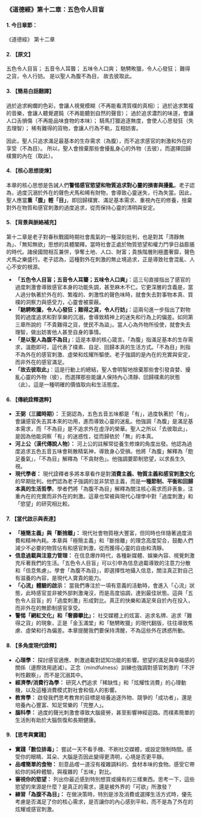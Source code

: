 ### **《道德經》第十二章：五色令人目盲**

#### **1. 今日章節：**

《道德經》 第十二章

#### **2. 【原文】**

五色令人目盲；
五音令人耳聾；
五味令人口爽；
馳騁畋獵，令人心發狂；
難得之貨，令人行妨。
是以聖人為腹不為目，
故去彼取此。

#### **3. 【簡易白話翻譯】**

過於追求絢爛的色彩，會讓人視覺模糊（不再能看清質樸的真相）；
過於追求繁複的音樂，會讓人聽覺遲鈍（不再能聽到自然的聲音）；
過於追求濃烈的味道，會讓人口舌損傷（不再能品味食物的本味）；
騎馬打獵追逐無度，會使人心思發狂（失去理智）；
稀有難得的貨物，會讓人行為不軌，互相妨害。

因此，聖人只追求滿足最基本的生存需求（為腹），而不追求感官的刺激和外在的享受（不為目）。
所以，聖人會捨棄那些會擾亂身心的外物（去彼），而選擇回歸樸實的內在（取此）。

#### **4. 【核心思想提煉】**

本章的核心思想是告誡人們**警惕感官慾望和物質追求對心靈的損害與擾亂**。老子認為，過度沉溺於外在的聲色犬馬和稀有財物，會導致心靈迷失，行為失當。因此，聖人應當**重「腹」輕「目」**，即回歸樸實、滿足基本需求、重視內在的修養，捨棄對外在物質和感官刺激的過度追求，從而保持心靈的清明與安定。

#### **5. 【背景與脈絡補充】**

第十二章是老子對春秋戰國時期社會風氣的一種深刻批判，也是對其「清靜無為」、「無知無欲」思想的具體闡釋。當時社會正處於物質慾望和權力鬥爭日益膨脹的時代。諸侯國間相互兼併，爭奪土地、人口、財富；貴族階層則極盡奢靡，聲色犬馬之樂盛行。老子認為，這種對外在刺激的無止境追求，正是導致社會混亂、人心不安的根源。

*   **「五色令人目盲；五音令人耳聾；五味令人口爽」**：這三句直接指出了感官的過度刺激會導致感官本身的功能失調，甚至麻木不仁。它更深層的含義是，當人過分執著於外在的、繁複的、刺激性的聲色味時，就會失去對事物本真、質樸的洞察力與感受力，心靈會被蒙蔽。
*   **「馳騁畋獵，令人心發狂；難得之貨，令人行妨」**：這兩句進一步指出了對物質的過度追求和對享樂的沉溺，會導致精神上的迷失和行為上的偏差。如同第三章所說的「不貴難得之貨，使民不為盜」。當人心為外物所役使，就會失去理智，做出妨害他人甚至自身的事情。
*   **「是以聖人為腹不為目」**：這是本章的核心箴言。「為腹」指滿足基本的生存需求，溫飽即可，這代表了樸素、自足、回歸本真的生活方式。「不為目」則指不為外在的感官刺激、虛榮和炫耀所驅使。老子強調的是內在的充實與安定，而非外在的感官滿足。
*   **「故去彼取此」**：這是行動上的總結，聖人會明智地捨棄那些會引發貪婪、擾亂心靈的外物（彼），而選擇那些能讓人保持內心清靜、回歸樸素的狀態（此）。這是一種明確的價值取向和生活態度。

#### **6. 【傳統詮釋選粹】**

*   **王弼（三國時期）：** 王弼認為，五色五音五味都是「有」，過度執著於「有」，會讓感官失去其本來的功用，進而導致心靈的迷亂。他強調「為腹」是滿足基本需求，而「不為目」是不追求外在虛浮的榮華。聖人之所以「去彼取此」，是因為他能洞察「有」的迷惑性，從而歸依於「無」的本真。
*   **河上公（漢代傳說人物）：** 河上公的註解常從養生修煉的角度出發。他認為過度追求五色五音五味會耗散精氣神，導致身心受損。他將「為腹」解釋為「飽足養氣」，「不為目」解釋為「不貪財色」。他強調要節制慾望，以求長生久視。
*   **現代學者：** 現代詮釋者多將本章看作是對**消費主義、物質主義和感官刺激文化**的早期批判。他們認為老子強調的並非禁慾主義，而是**一種節制、平衡和回歸本真的生活哲學**。學者們將「為腹不為目」解釋為關注核心需求而非表象，注重內在的充實而非外在的刺激。這章也常被與現代心理學中對「過度刺激」和「慾望」的研究相比較。

#### **7. 【當代啟示與表達】**

*   **「極簡主義」與「斷捨離」：** 現代社會物質極大豐富，但同時也伴隨著過度消費和精神內耗。本章與「極簡主義」和「斷捨離」的理念高度契合，鼓勵人們減少不必要的物質佔有和感官刺激，從而獲得心靈的自由和清靜。
*   **信息過載與注意力管理：** 在信息爆炸時代，各種新媒體、娛樂內容、視覺刺激充斥著我們的生活。「五色令人目盲」可以引申為信息過載導致的注意力分散和「信息焦慮」。學會「為腹不為目」，即選擇性地攝入信息，關注真正對自己有滋養的內容，是現代人寶貴的能力。
*   **「心流」體驗的啟示：** 當我們專注於一項有意義的活動時，會進入「心流」狀態，此時感官並非被外部刺激淹沒，而是高度協調，達到最佳狀態。這與「五色令人目盲」的「過度刺激」形成對比。真正的快樂和滿足來自於內在投入，而非外在的無節制感官享受。
*   **警惕「網紅文化」和「奢靡攀比」：** 社交媒體上的炫富、追求名牌、追求「難得之貨」的現象，正是「金玉滿堂」和「馳騁畋獵」的現代翻版，往往導致焦慮、虛榮和行為偏差。本章提醒我們要保持清醒，不為這些外在誘惑所動。

#### **8. 【多角度現代詮釋】**

*   **心理學：** 探討感官適應、刺激過載對認知功能的影響。慾望的滿足與幸福感的關係（邊際效用遞減）。正念（mindfulness）訓練也強調對感官刺激的「不評判性觀察」，而不是沉溺其中。
*   **經濟學/消費行為學：** 研究人們追求「稀缺性」和「炫耀性消費」的心理動機，以及這種消費模式對社會和個人的影響。
*   **教育學：** 啟發我們思考教育的目標是培養追逐外物、競爭的「成功者」，還是培養內心豐富、知足常樂的「完整人」。
*   **腦科學：** 過度的聲光刺激會導致大腦疲勞，甚至影響神經迴路。而樸素簡單的生活則有助於大腦恢復和長期健康。

#### **9. 【思考與實踐】**

*   **實踐「數位排毒」：** 嘗試一天不看手機、不刷社交媒體，或設定限制時間。感受你的眼睛、耳朵、大腦是否因此變得更清明，心境是否更平靜。
*   **品嚐簡單的食物：** 刻意品嚐一道沒有複雜調料的、食材本味的食物。感受它帶給你的純粹體驗，與複雜的「五味」對比。
*   **審視你的慾望：** 列出你最近感到特別想買或擁有的三樣東西。思考一下，這些慾望的來源是什麼？是真正的需求，還是被外界的「可欲」所激發？
*   **練習「為腹不為目」：** 在做決策時，特別是涉及消費或選擇生活方式時，優先考慮是否滿足了你的核心需求，是否讓你的內心感到平和，而不是為了外在的炫耀或感官刺激。